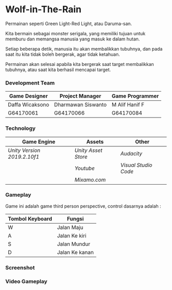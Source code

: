 # Wolf-in-The-Rain
Permainan seperti Green Light-Red Light, atau Daruma-san.

Kita bermain sebagai monster serigala, yang memiliki tujuan
untuk memburu dan memangsa manusia yang masuk ke dalam hutan.

Setiap beberapa detik, manusia itu akan membalikkan tubuhnya, dan 
pada saat itu kita tidak boleh bergerak, agar tidak ketahuan. 

Permainan akan selesai apabila kita bergerak saat target membalikkan
tubuhnya, atau saat kita berhasil mencapai target.


### Development Team
| Game Designer | Project Manager | Game Programmer |
| ----- | ----- | ----- |
| Daffa Wicaksono | Dharmawan Siswanto | M Alif Hanif F |
| G64170061 | G64170066 | G64170084 |

### Technology

| Game Engine | Assets | Other |
| ----- | ----- | ----- |
| *Unity Version 2019.2.10f1* | *Unity Asset Store* | *Audacity* |
|  | *Youtube* | *Visual Studio Code* |
|  | *Mixamo.com* |  |


### Gameplay

Game ini adalah game third person perspective, control dasarnya adalah :

| Tombol Keyboard | Fungsi |
| ----- | ----- |
| W | Jalan Maju |
| A | Jalan Ke kiri |
| S | Jalan Mundur |
| D | Jalan Ke kanan |

### Screenshot 

### Video Gameplay 
